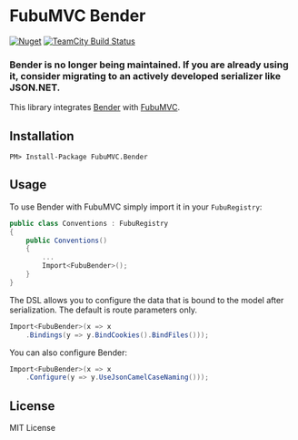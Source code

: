FubuMVC Bender
=============

[![Nuget](http://img.shields.io/nuget/v/FubuMVC.Bender.svg?style=flat)](http://www.nuget.org/packages/FubuMVC.Bender/) [![TeamCity Build Status](https://img.shields.io/teamcity/http/build.mikeobrien.net/s/fububender.svg?style=flat)](http://build.mikeobrien.net/viewType.html?buildTypeId=fububender&guest=1)

### Bender is no longer being maintained. If you are already using it, consider migrating to an actively developed serializer like JSON.NET.

This library integrates [Bender](https://github.com/mikeobrien/Bender) with [FubuMVC](http://mvc.fubu-project.org/). 

Installation
------------

    PM> Install-Package FubuMVC.Bender  

Usage
------------

To use Bender with FubuMVC simply import it in your `FubuRegistry`:

```csharp
public class Conventions : FubuRegistry
{
    public Conventions()
    {
        ...
        Import<FubuBender>();
    }
}
```

The DSL allows you to configure the data that is bound to the model after serialization. The default is route parameters only. 

```csharp
Import<FubuBender>(x => x
    .Bindings(y => y.BindCookies().BindFiles()));
```

You can also configure Bender:

```csharp
Import<FubuBender>(x => x
    .Configure(y => y.UseJsonCamelCaseNaming()));
```

License
------------

MIT License
